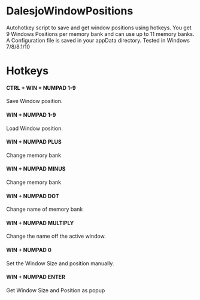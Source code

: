 # DalesjoWindowPositions
Autohotkey script to save and get window positions using hotkeys. You get 9 Windows Positions per memory bank and can use up to 11 memory banks. A Configuration file is saved in your appData directory. Tested in Windows 7/8/8.1/10

# Hotkeys

#### CTRL + WIN + NUMPAD 1-9
Save Window position.

#### WIN + NUMPAD 1-9
Load Window position.

#### WIN + NUMPAD PLUS
Change memory bank

#### WIN + NUMPAD MINUS
Change memory bank

#### WIN + NUMPAD DOT
Change name of memory bank

#### WIN + NUMPAD MULTIPLY
Change the name off the active window.

#### WIN + NUMPAD 0
Set the Window Size and position manually.

#### WIN + NUMPAD ENTER
Get Window Size and Position as popup


